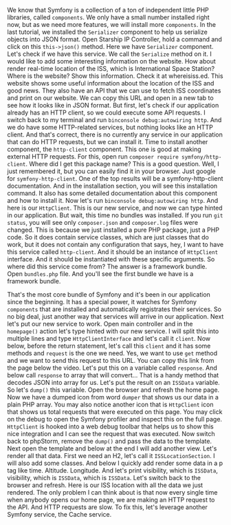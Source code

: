 We know that Symfony is a collection of a ton of independent little PHP libraries, called `components`. We only have a small number installed right now, but as we need more features, we will install more `components`. In the last tutorial, we installed the `Serializer` component to help us serialize objects into JSON format. Open Starship IP Controller, hold a command and click on this `this->json()` method. Here we have `Serializer` component. Let's check if we have this service. We call the `Serialize` method on it. I would like to add some interesting information on the website. How about render real-time location of the ISS, which is International Space Station? Where is the website? Show this information. Check it at whereisiss.ed. This website shows some useful information about the location of the ISS and good news. They also have an API that we can use to fetch ISS coordinates and print on our website. We can copy this URL and open in a new tab to see how it looks like in JSON format. But first, let's check if our application already has an HTTP client, so we could execute some API requests. I switch back to my terminal and run `binconsole debug:autowiring http`. And we do have some HTTP-related services, but nothing looks like an HTTP client. And that's correct, there is no currently any service in our application that can do HTTP requests, but we can install it. Time to install another component, the `http-client` component. This one is good at making external HTTP requests. For this, open run `composer require symfony/http-client`. Where did I get this package name? This is a good question. Well, I just remembered it, but you can easily find it in your browser. Just google for `symfony-http-client`. One of the top results will be a symfony-http-client documentation. And in the installation section, you will see this installation command. It also has some detailed documentation about this component and how to install it. Now let's run `binconsole debug:autowiring http`. And here is our `HttpClient`. This is our new service, and now we can type hinted in our application. But wait, this time no bundles was installed. If you run `git status`, you will see only `composer.json` and `composer.log` files were changed. This is because we just installed a pure PHP package, just a PHP code. So it does contain service classes, which are just classes that do work, but it does not contain any configuration that says, hey, I want to have this service called `http-client`. And it should be an instance of `HttpClient` interface. And it should be instantiated with these specific arguments. So where did this service come from? The answer is a framework bundle. Open `bundles.php` file. And you'll see the first bundle we have is a framework bundle.

That's the most core bundle of Symfony and it's been in our application since the beginning. It has a special power, it watches for Symfony `components` that are installed and automatically registrates their services. So no big deal, just another way that services will arrive in our application. Next let's put our new service to work. Open main controller and in the `homepage()` action let's type hinted with our new service. I will split this into multiple lines and type `HttpClientInterface` and let's call it `client`. Now below, before the return statement, let's call this `client` and it has some methods and `request` is the one we need. Yes, we want to use `get` method and we want to send this request to this URL. You can copy this link from the page below the video. Let's put this on a variable called `response`. And below call `response` to array that will convert... That is a handy method that decodes JSON into array for us. Let's put the result on an `ISSData` variable. So let's `dump()` this variable. Open the browser and refresh the home page. Now we have a dumped icon from word `dumper` that shows us our data in a plain PHP array. You may also notice another icon that is `HttpClient` icon that shows us total requests that were executed on this page. You may click on the debug to open the Symfony profiler and inspect this on the full page. `HttpClient` is hooked into a web debug toolbar that helps us to show this nice integration and I can see the request that was executed. Now switch back to phpStorm, remove the `dump()` and pass the data to the template. Next open the template and below at the end I will add another view. Let's render all that data. First we need an H2, let's call it `ISSLocationSection`. I will also add some classes. And below I quickly add render some data in a p tag like time. Altitude. Longitude. And let's print visibility, which is `ISSData`, visibility, which is `ISSData`, which is `ISSData`. Let's switch back to the browser and refresh. Here is our ISS location with all the data we just rendered. The only problem I can think about is that now every single time when anybody opens our home page, we are making an HTTP request to the API. And HTTP requests are slow. To fix this, let's leverage another Symfony service, the Cache service.
